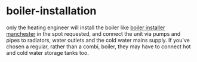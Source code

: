 # boiler-installation
only the heating engineer will install the boiler like [boiler installer manchester](https://manchesterplumbingandheating.co.uk/#) in the spot requested, and connect the unit via pumps and pipes to radiators, water outlets and the cold water mains supply. If you've chosen a regular, rather than a combi, boiler, they may have to connect hot and cold water storage tanks too.
